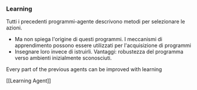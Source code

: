 ### Learning
Tutti i precedenti programmi-agente descrivono metodi per selezionare le azioni.
- Ma non spiega l'origine di questi programmi.
I meccanismi di apprendimento possono essere utilizzati per l'acquisizione di programmi
- Insegnare loro invece di istruirli.
Vantaggi: robustezza del programma verso ambienti inizialmente sconosciuti.

Every part of the previous agents can be improved with learning

[[Learning Agent]]